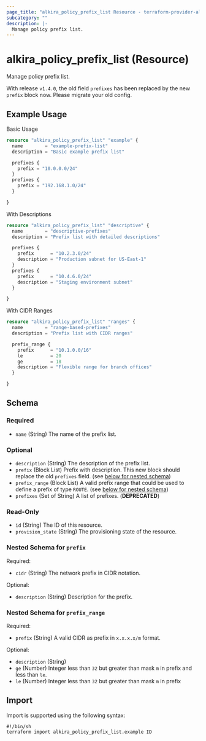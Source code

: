 ```yaml
---
page_title: "alkira_policy_prefix_list Resource - terraform-provider-alkira"
subcategory: ""
description: |-
  Manage policy prefix list.
---
```


# alkira_policy_prefix_list (Resource)

Manage policy prefix list.

With release `v1.4.0`, the old field `prefixes` has been replaced by
the new `prefix` block now. Please migrate your old config.


## Example Usage

Basic Usage

```terraform
resource "alkira_policy_prefix_list" "example" {
  name        = "example-prefix-list"
  description = "Basic example prefix list"

  prefixes {
    prefix = "10.0.0.0/24"
  }
  prefixes {
    prefix = "192.168.1.0/24"
  }

}
```

With Descriptions

```terraform
resource "alkira_policy_prefix_list" "descriptive" {
  name        = "descriptive-prefixes"
  description = "Prefix list with detailed descriptions"

  prefixes {
    prefix      = "10.2.3.0/24"
    description = "Production subnet for US-East-1"
  }
  prefixes {
    prefix      = "10.4.6.0/24"
    description = "Staging environment subnet"
  }

}
```

With CIDR Ranges

```terraform
resource "alkira_policy_prefix_list" "ranges" {
  name        = "range-based-prefixes"
  description = "Prefix list with CIDR ranges"

  prefix_range {
    prefix      = "10.1.0.0/16"
    le          = 20
    ge          = 18
    description = "Flexible range for branch offices"
  }

}
```

<!-- schema generated by tfplugindocs -->
## Schema

### Required

- `name` (String) The name of the prefix list.

### Optional

- `description` (String) The description of the prefix list.
- `prefix` (Block List) Prefix with description. This new block should replace the old `prefixes` field. (see [below for nested schema](#nestedblock--prefix))
- `prefix_range` (Block List) A valid prefix range that could be used to define a prefix of type `ROUTE`. (see [below for nested schema](#nestedblock--prefix_range))
- `prefixes` (Set of String) A list of prefixes. (**DEPRECATED**)

### Read-Only

- `id` (String) The ID of this resource.
- `provision_state` (String) The provisioning state of the resource.

<a id="nestedblock--prefix"></a>
### Nested Schema for `prefix`

Required:

- `cidr` (String) The network prefix in CIDR notation.

Optional:

- `description` (String) Description for the prefix.


<a id="nestedblock--prefix_range"></a>
### Nested Schema for `prefix_range`

Required:

- `prefix` (String) A valid CIDR as prefix in `x.x.x.x/m` format.

Optional:

- `description` (String)
- `ge` (Number) Integer less than `32` but greater than mask `m` in prefix and less than `le`.
- `le` (Number) Integer less than `32` but greater than mask `m` in prefix

## Import

Import is supported using the following syntax:

```shell
#!/bin/sh
terraform import alkira_policy_prefix_list.example ID
```

